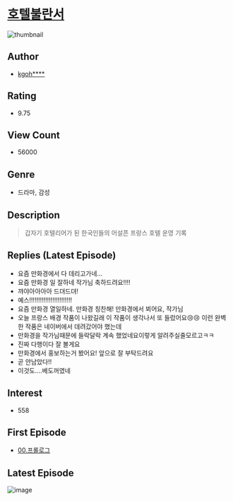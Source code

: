 # [호텔불란서](https://comic.naver.com/bestChallenge/list?titleId=787347)
![thumbnail](https://image-comic.pstatic.net/user_contents_data/challenge_comic/2022/01/18/352269/thumbnail_202x16442b742ca_28ed_4dd3_9fbd_039e3604f1c9_00000196.JPEG)

## Author
- [kgoh****](https://comic.naver.com/artistTitle?id=352269)

## Rating
- 9.75

## View Count
- 56000

## Genre
- 드라마, 감성

## Description
> 갑자기 호텔리어가 된 한국인들의 어설픈 프랑스 호텔 운영 기록

## Replies (Latest Episode)
- 요즘 만화경에서 다 데리고가네...
- 요즘 만화경 일 잘하네 작가님 축하드려요!!!!
- 꺄야아아아아 드뎌드뎌!
- 예스!!!!!!!!!!!!!!!!!!!!!!!!
- 요즘 만화경 열일하네. 만화경 칭찬해! 만화경에서 뵈어요, 작가님
- 오늘 프랑스 배경 작품이 나왔길래 이 작품이 생각나서 또 들렀어요😢😢 이런 완벽한 작품은 네이버에서 데려갔어야 했는데
- 만화경을 작가님때문에 들락달락 계속 했었네요이렇게 알려주실줄모르고ㅋㅋ
- 진짜 다행이다 잘 볼게요
- 만화경에서 홍보하는거 봤어요! 앞으로 잘 부탁드려요
- 곧 안남았다!!
- 이것도....베도꺼였네

## Interest
- 558

## First Episode
- [00.프롤로그](https://comic.naver.com/bestChallenge/detail?titleId=787347&no=1)

## Latest Episode
![image](https://image-comic.pstatic.net/user_contents_data/challenge_comic/2022/06/07/352269/upload_3846745025197323874.jpeg)
